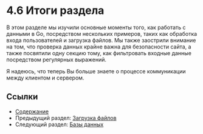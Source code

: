 # 4.6 Итоги раздела

В этом разделе мы изучили основные моменты того, как работать с данными в Go, посредством нескольких примеров, таких как обработка входа пользователей и загрузка файлов. Мы также заострили внимание на том, что проверка данных крайне важна для безопасности сайта, а также посвятили одну секцию тому, как фильтровать входные данные посредством регулярных выражений.

Я надеюсь, что теперь Вы больше знаете о процессе коммуникации между клиентом и сервером.

## Ссылки

- [Содержание](build-web-application-with-golang-ru.md)
- Предыдущий раздел: [Загрузка файлов](myBrain/ЯП%20и%20не%20только/go.md/ru/04.5.md)
- Следующий раздел: [Базы данных](myBrain/ЯП%20и%20не%20только/go.md/ru/05.0.md)
